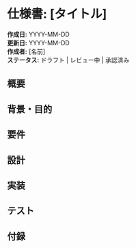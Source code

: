 # 仕様書: [タイトル]

**作成日:** YYYY-MM-DD  
**更新日:** YYYY-MM-DD  
**作成者:** [名前]  
**ステータス:** ドラフト | レビュー中 | 承認済み

## 概要

## 背景・目的

## 要件

## 設計

## 実装

## テスト

## 付録
